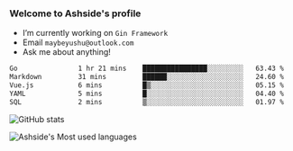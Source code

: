 ### Welcome to Ashside's profile

- I’m currently working on `Gin Framework`
- Email `maybeyushu@outlook.com`
- Ask me about anything!

<!--START_SECTION:waka-->

```txt
Go               1 hr 21 mins    ████████████████░░░░░░░░░   63.43 %
Markdown         31 mins         ██████░░░░░░░░░░░░░░░░░░░   24.60 %
Vue.js           6 mins          █▒░░░░░░░░░░░░░░░░░░░░░░░   05.15 %
YAML             5 mins          █░░░░░░░░░░░░░░░░░░░░░░░░   04.40 %
SQL              2 mins          ▒░░░░░░░░░░░░░░░░░░░░░░░░   01.97 %
```

<!--END_SECTION:waka-->

![GitHub stats](https://github-readme-stats.vercel.app/api?username=Ashside)

![Ashside's Most used languages](https://github-readme-stats.vercel.app/api/top-langs/?username=Ashside&layout=compact&hide_border=true&langs_count=10)


